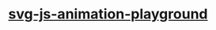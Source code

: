[svg-js-animation-playground](https://github.com/dirkarnez/svg-js-animation-playground)
=======================================================================================
